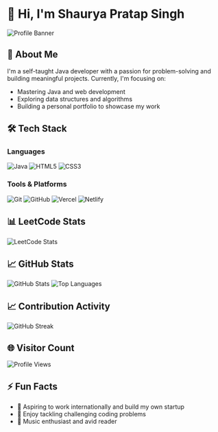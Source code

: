 # 👋 Hi, I'm Shaurya Pratap Singh

![Profile Banner](https://capsule-render.vercel.app/api?text=Vexyenv&animation=fadeIn&type=waving&color=gradient&height=100)

## 🧭 About Me

I'm a self-taught Java developer with a passion for problem-solving and building meaningful projects. Currently, I'm focusing on:

- Mastering Java and web development
- Exploring data structures and algorithms
- Building a personal portfolio to showcase my work

## 🛠️ Tech Stack

### Languages

![Java](https://img.shields.io/badge/Java-007396?style=for-the-badge&logo=java&logoColor=white)
![HTML5](https://img.shields.io/badge/HTML5-E34F26?style=for-the-badge&logo=html5&logoColor=white)
![CSS3](https://img.shields.io/badge/CSS3-1572B6?style=for-the-badge&logo=css3&logoColor=white)

### Tools & Platforms

![Git](https://img.shields.io/badge/Git-F05032?style=for-the-badge&logo=git&logoColor=white)
![GitHub](https://img.shields.io/badge/GitHub-181717?style=for-the-badge&logo=github&logoColor=white)
![Vercel](https://img.shields.io/badge/Vercel-000000?style=for-the-badge&logo=vercel&logoColor=white)
![Netlify](https://img.shields.io/badge/Netlify-00C7B7?style=for-the-badge&logo=netlify&logoColor=white)

## 📊 LeetCode Stats

![LeetCode Stats](https://leetcode-badge-sage.vercel.app/badge/vexyenv?theme=dark&bgColor=282828)

## 📈 GitHub Stats

![GitHub Stats](https://github-readme-stats.vercel.app/api?username=vexyenv&show_icons=true&theme=radical)
![Top Languages](https://github-readme-stats.vercel.app/api/top-langs/?username=vexyenv&layout=compact&theme=radical)

## 📈 Contribution Activity

![GitHub Streak](https://github-readme-streak-stats.herokuapp.com/?user=vexyenv&theme=radical)

## 🌐 Visitor Count

![Profile Views](https://profile-counter.glitch.me/vexyenv/count.svg)

## ⚡ Fun Facts

- 🎯 Aspiring to work internationally and build my own startup
- 🧠 Enjoy tackling challenging coding problems
- 🎵 Music enthusiast and avid reader

